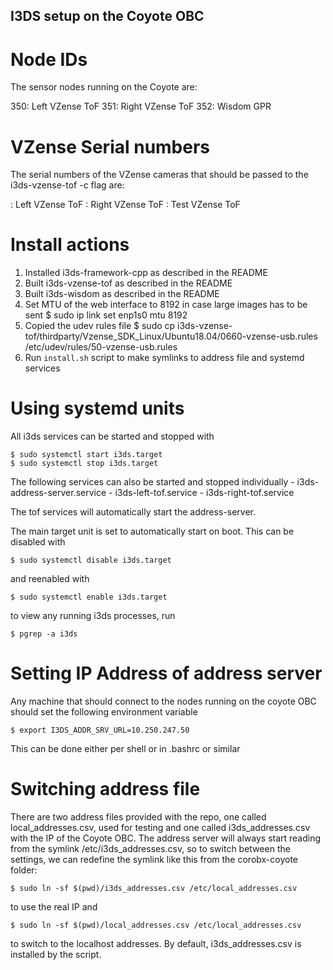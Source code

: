 ## I3DS setup on the Coyote OBC

# Node IDs
The sensor nodes running on the Coyote are:

350: Left VZense ToF
351: Right VZense ToF
352: Wisdom GPR

# VZense Serial numbers
The serial numbers of the VZense cameras that should be passed to the i3ds-vzense-tof -c flag are:

<CHECK THIS>: Left VZense ToF
<CHECK THIS>: Right VZense ToF
<CHECK THIS>: Test VZense ToF

# Install actions

1. Installed i3ds-framework-cpp as described in the README
2. Built i3ds-vzense-tof as described in the README
3. Built i3ds-wisdom as described in the README
4. Set MTU of the web interface to 8192 in case large images has to be sent
    $ sudo ip link set enp1s0 mtu 8192
5. Copied the udev rules file
    $ sudo cp i3ds-vzense-tof/thirdparty/Vzense_SDK_Linux/Ubuntu18.04/0660-vzense-usb.rules /etc/udev/rules/50-vzense-usb.rules
6. Run `install.sh` script to make symlinks to address file and systemd services

# Using systemd units

All i3ds services can be started and stopped with

    $ sudo systemctl start i3ds.target
    $ sudo systemctl stop i3ds.target

The following services can also be started and stopped individually
    - i3ds-address-server.service
    - i3ds-left-tof.service
    - i3ds-right-tof.service

The tof services will automatically start the address-server.

The main target unit is set to automatically start on boot. This can be disabled with

    $ sudo systemctl disable i3ds.target

and reenabled with

    $ sudo systemctl enable i3ds.target

to view any running i3ds processes, run

    $ pgrep -a i3ds

# Setting IP Address of address server

Any machine that should connect to the nodes running on the coyote OBC should set the following environment variable

    $ export I3DS_ADDR_SRV_URL=10.250.247.50

This can be done either per shell or in .bashrc or similar

# Switching address file

There are two address files provided with the repo, one called local\_addresses.csv, used for testing and one called i3ds\_addresses.csv with the IP of the Coyote OBC. The address server will always start reading from the symlink /etc/i3ds\_addresses.csv, so to switch between the settings, we can redefine the symlink like this from the corobx-coyote folder:

    $ sudo ln -sf $(pwd)/i3ds_addresses.csv /etc/local_addresses.csv

to use the real IP and 

    $ sudo ln -sf $(pwd)/local_addresses.csv /etc/local_addresses.csv

to switch to the localhost addresses. By default, i3ds\_addresses.csv is installed by the script.
